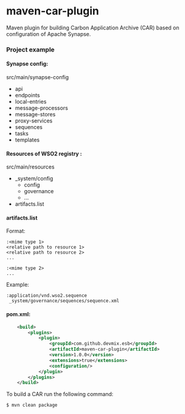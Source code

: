 # maven-car-plugin

Maven plugin for building Carbon Application Archive (CAR) based on configuration of Apache Synapse.

### Project example

#### Synapse config:

 src/main/synapse-config
 * api
 * endpoints
 * local-entries
 * message-processors
 * message-stores
 * proxy-services
 * sequences
 * tasks
 * templates
 
#### Resources of WSO2 registry :

 src/main/resources
 * _system/config
   * config
   * governance
   * ...
 * artifacts.list


#### artifacts.list

Format:

```
:<mime type 1>
<relative path to resource 1>
<relative path to resource 2>
...

:<mime type 2>
...
```

Example:
```
:application/vnd.wso2.sequence
 _system/governance/sequences/sequence.xml
```

#### pom.xml:

```xml
    <build>
        <plugins>
            <plugin>
                <groupId>com.github.devmix.esb</groupId>
                <artifactId>maven-car-plugin</artifactId>
                <version>1.0.0</version>
                <extensions>true</extensions>
                <configuration/>
            </plugin>
        </plugins>
    </build>
```

To build a CAR run the following command:

`$ mvn clean package`